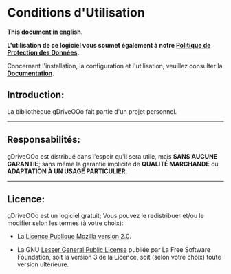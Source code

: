 # Conditions d'Utilisation

**This [document][1] in english.**

**L'utilisation de ce logiciel vous soumet également à notre [Politique de Protection des Données][2].**

Concernant l'installation, la configuration et l'utilisation,
veuillez consulter la **[Documentation][3]**.

## Introduction:

La bibliothèque gDriveOOo fait partie d'un projet personnel.

___
## Responsabilités:

gDriveOOo est distribué dans l'espoir qu'il sera utile,
mais **SANS AUCUNE GARANTIE**; sans même la garantie implicite de
**QUALITÉ MARCHANDE** ou **ADAPTATION À UN USAGE PARTICULIER**.

___
## Licence:

gDriveOOo est un logiciel gratuit; Vous pouvez le redistribuer et/ou
le modifier selon les termes (à votre choix):

- La [Licence Publique Mozilla version 2.0][4].

- La GNU [Lesser General Public License][5] publiée par La Free Software Foundation,
soit la version 3 de la Licence, soit (selon votre choix) toute version ultérieure.

[1]: <https://prrvchr.github.io/gDriveOOo/source/gDriveOOo/registration/TermsOfUse_en>
[2]: <https://prrvchr.github.io/gDriveOOo/source/gDriveOOo/registration/PrivacyPolicy_fr>
[3]: <https://prrvchr.github.io/gDriveOOo/README_fr>
[4]: <http://mozilla.org/MPL/2.0/>
[5]: <http://www.gnu.org/licenses/lgpl-3.0.html>
